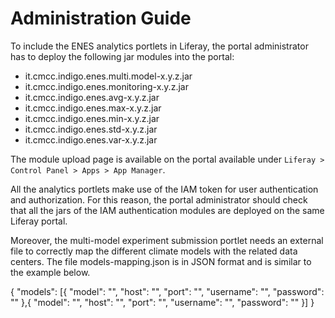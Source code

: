 # Administration Guide

To include the ENES analytics portlets in Liferay, the portal administrator has to deploy the following jar modules into the portal:
- it.cmcc.indigo.enes.multi.model-x.y.z.jar
- it.cmcc.indigo.enes.monitoring-x.y.z.jar
- it.cmcc.indigo.enes.avg-x.y.z.jar
- it.cmcc.indigo.enes.max-x.y.z.jar
- it.cmcc.indigo.enes.min-x.y.z.jar
- it.cmcc.indigo.enes.std-x.y.z.jar
- it.cmcc.indigo.enes.var-x.y.z.jar

The module upload page is available on the portal available under `Liferay > Control Panel > Apps > App Manager`.

All the analytics portlets make use of the IAM token for user authentication and authorization. For this reason, the portal administrator should check that all the jars of the IAM authentication modules are deployed on the same Liferay portal.

Moreover, the multi-model experiment submission portlet needs an external file to correctly map the different climate models with the related data centers. The file models-mapping.json is in JSON format and is similar to the example below. 

{
    "models": [{
        "model": "<model>",
        "host": "<hostname>",
        "port": "<port>",
        "username": "<username>",
        "password": "<password>"
    },{
        "model": "<model>",
        "host": "<hostname>",
        "port": "<port>",
        "username": "<username>",
        "password": "<password>"
    }]
}

